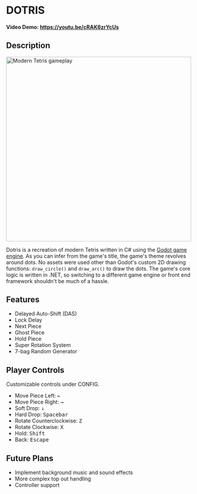 # DOTRIS
#### Video Demo:  https://youtu.be/cRAK6zrYcUs


## Description
<img src="https://github.com/FateNozomi/Dotris/assets/6317676/7c90a7af-d200-4a83-a067-1c37ae300a51" alt="Modern Tetris gameplay" width=500>

Dotris is a recreation of modern Tetris written in C# using the [Godot game engine](https://godotengine.org/). As you can infer from the game's title, the game's theme revolves around dots. No assets were used other than Godot's custom 2D drawing functions: `draw_circle()` and `draw_arc()` to draw the dots. The game's core logic is written in .NET, so switching to a different game engine or front end framework shouldn't be much of a hassle.

## Features
- Delayed Auto-Shift (DAS)
- Lock Delay
- Next Piece
- Ghost Piece
- Hold Piece
- Super Rotation System
- 7-bag Random Generator


## Player Controls
Customizable controls under CONFIG.
- Move Piece Left: <kbd>←</kbd>
- Move Piece Right: <kbd>→</kbd>
- Soft Drop: <kbd>↓</kbd>
- Hard Drop: <kbd>Spacebar</kbd>
- Rotate Counterclockwise: <kbd>Z</kbd>
- Rotate Clockwise: <kbd>X</kbd>
- Hold: <kbd>Shift</kbd>
- Back: <kbd>Escape</kbd>

## Future Plans
- Implement background music and sound effects
- More complex top out handling
- Controller support